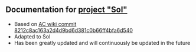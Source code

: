 ## Documentation for [project "Sol"](https://gitlab.com/opfesoft/sol)

- Based on [AC wiki commit 8212c8ac163a2d4d9bd6d381c0b66ff4bfa6d540](https://github.com/azerothcore/wiki/tree/8212c8ac163a2d4d9bd6d381c0b66ff4bfa6d540)
- Adapted to Sol
- Has been greatly updated and will continuously be updated in the future
